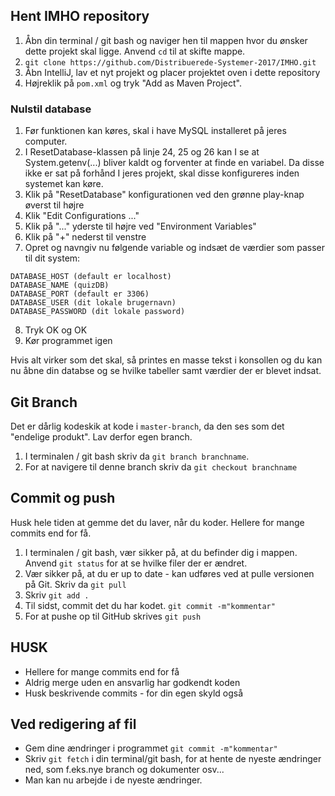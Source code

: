 ## Hent IMHO repository
1. Åbn din terminal / git bash og naviger hen til mappen hvor du ønsker dette projekt skal ligge. Anvend `cd` til at skifte mappe. 
2. `git clone https://github.com/Distribuerede-Systemer-2017/IMHO.git`
3. Åbn IntelliJ, lav et nyt projekt og placer projektet oven i dette repository
4. Højreklik på `pom.xml` og tryk "Add as Maven Project".

### Nulstil database
1. Før funktionen kan køres, skal i have MySQL installeret på jeres computer. 
2. I ResetDatabase-klassen på linje 24, 25 og 26 kan I se at System.getenv(...) bliver kaldt og forventer at finde en variabel. Da disse ikke er sat på forhånd I jeres projekt, skal disse konfigureres inden systemet kan køre.
3. Klik på "ResetDatabase" konfigurationen ved den grønne play-knap øverst til højre
4. Klik "Edit Configurations ..."
5. Klik på "..." yderste til højre ved "Environment Variables"
6. Klik på "+" nederst til venstre
7. Opret og navngiv nu følgende variable og indsæt de værdier som passer til dit system: 
```
DATABASE_HOST (default er localhost)
DATABASE_NAME (quizDB)
DATABASE_PORT (default er 3306)
DATABASE_USER (dit lokale brugernavn)
DATABASE_PASSWORD (dit lokale password)
```

8. Tryk OK og OK
9. Kør programmet igen

Hvis alt virker som det skal, så printes en masse tekst i konsollen og du kan nu åbne din databse og se hvilke tabeller
samt værdier der er blevet indsat. 

## Git Branch
Det er dårlig kodeskik at kode i `master-branch`, da den ses som det "endelige produkt". Lav derfor egen branch. 
1. I terminalen / git bash skriv da `git branch branchname`. 
2. For at navigere til denne branch skriv da `git checkout branchname`

## Commit og push
Husk hele tiden at gemme det du laver, når du koder. Hellere for mange commits end for få. 
1. I terminalen / git bash, vær sikker på, at du befinder dig i mappen. Anvend `git status` for at se hvilke filer der er ændret.
2. Vær sikker på, at du er up to date - kan udføres ved at pulle versionen på Git. Skriv da `git pull`
3. Skriv `git add .` 
4. Til sidst, commit det du har kodet. `git commit -m"kommentar"`
5. For at pushe op til GitHub skrives `git push`

## HUSK
- Hellere for mange commits end for få
- Aldrig merge uden en ansvarlig har godkendt koden
- Husk beskrivende commits - for din egen skyld også

## Ved redigering af fil
- Gem dine ændringer i programmet `git commit -m"kommentar"`
- Skriv `git fetch` i din terminal/git bash, for at hente de nyeste ændringer ned, som f.eks.nye branch og dokumenter osv...  
- Man kan nu arbejde i de nyeste ændringer.
